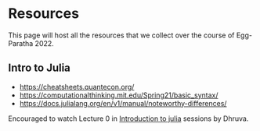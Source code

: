 # Resources
This page will host all the resources that we collect over the course of Egg-Paratha 2022.

## Intro to Julia 
- https://cheatsheets.quantecon.org/
- https://computationalthinking.mit.edu/Spring21/basic_syntax/
- https://docs.julialang.org/en/v1/manual/noteworthy-differences/

Encouraged to watch Lecture 0 in [Introduction to julia](https://dhruvasambrani.github.io/ProgrammingInJulia) sessions by Dhruva.